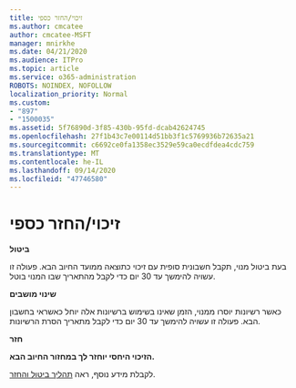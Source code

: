 ```yaml
---
title: זיכוי/החזר כספי
ms.author: cmcatee
author: cmcatee-MSFT
manager: mnirkhe
ms.date: 04/21/2020
ms.audience: ITPro
ms.topic: article
ms.service: o365-administration
ROBOTS: NOINDEX, NOFOLLOW
localization_priority: Normal
ms.custom:
- "897"
- "1500035"
ms.assetid: 5f76890d-3f85-430b-95fd-dcab42624745
ms.openlocfilehash: 27f1b43c7e00114d51bb3f1c5769936b72635a21
ms.sourcegitcommit: c6692ce0fa1358ec3529e59ca0ecdfdea4cdc759
ms.translationtype: MT
ms.contentlocale: he-IL
ms.lasthandoff: 09/14/2020
ms.locfileid: "47746580"
---
```

# <a name="creditrefund"></a>זיכוי/החזר כספי

**ביטול**
  
בעת ביטול מנוי, תקבל חשבונית סופית עם זיכוי כתוצאה ממועד החיוב הבא. פעולה זו עשויה להימשך עד 30 יום כדי לקבל מהתאריך שבו המנוי בוטל.
  
**שינוי מושבים**
  
כאשר רשיונות יוסרו ממנוי, הזמן שאינו בשימוש ברשיונות אלה יוחל כאשראי בחשבון הבא. פעולה זו עשויה להימשך עד 30 יום כדי לקבל מתאריך הסרת הרשיונות.

**חזר**

**הזיכוי היחסי יוחזר לך במחזור החיוב הבא.**

לקבלת מידע נוסף, ראה [תהליך ביטול והחזר](https://docs.microsoft.com/microsoft-365/commerce/subscriptions/cancel-your-subscription?view=o365-worldwide). 
